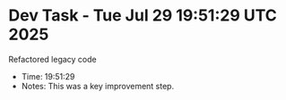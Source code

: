 # Dev Task - Tue Jul 29 19:51:29 UTC 2025
Refactored legacy code
- Time: 19:51:29
- Notes: This was a key improvement step.
